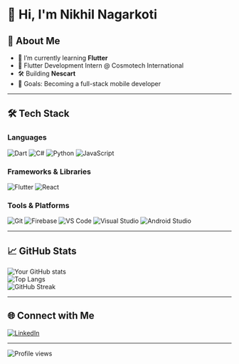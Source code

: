 # 👋 Hi, I'm Nikhil Nagarkoti

## 🚀 About Me
- 🌱 I’m currently learning **Flutter**
- 💼 Flutter Development Intern @ Cosmotech International
- 🛠️ Building **Nescart**
- 🎯 Goals: Becoming a full-stack mobile developer

---

## 🛠️ Tech Stack

### Languages
![Dart](https://img.shields.io/badge/Dart-0175C2?style=for-the-badge&logo=dart&logoColor=white)
![C#](https://img.shields.io/badge/C%23-239120?style=for-the-badge&logo=c-sharp&logoColor=white)
![Python](https://img.shields.io/badge/Python-3776AB?style=for-the-badge&logo=python&logoColor=white)
![JavaScript](https://img.shields.io/badge/JavaScript-F7DF1E?style=for-the-badge&logo=javascript&logoColor=black)

### Frameworks & Libraries
![Flutter](https://img.shields.io/badge/Flutter-02569B?style=for-the-badge&logo=flutter&logoColor=white)
![React](https://img.shields.io/badge/React-20232A?style=for-the-badge&logo=react&logoColor=61DAFB)

### Tools & Platforms
![Git](https://img.shields.io/badge/Git-F05033?style=for-the-badge&logo=git&logoColor=white)
![Firebase](https://img.shields.io/badge/Firebase-FFCA28?style=for-the-badge&logo=firebase&logoColor=black)
![VS Code](https://img.shields.io/badge/VS%20Code-007ACC?style=for-the-badge&logo=visual-studio-code&logoColor=white)
![Visual Studio](https://img.shields.io/badge/Visual%20Studio-5C2D91?style=for-the-badge&logo=visual-studio&logoColor=white)
![Android Studio](https://img.shields.io/badge/Android%20Studio-3DDC84?style=for-the-badge&logo=android-studio&logoColor=white)

---

## 📈 GitHub Stats
![Your GitHub stats](https://github-readme-stats.vercel.app/api?username=Nikhil-Git69&show_icons=true&theme=radical)  
![Top Langs](https://github-readme-stats.vercel.app/api/top-langs/?username=Nikhil-Git69&layout=compact&theme=radical)  
![GitHub Streak](https://github-readme-streak-stats.herokuapp.com/?user=Nikhil-Git69&theme=radical)

---

## 🌐 Connect with Me
[![LinkedIn](https://img.shields.io/badge/LinkedIn-0A66C2?style=for-the-badge&logo=linkedin&logoColor=white)](https://www.linkedin.com/in/nikhil-nagarkoti-3b85a6366)

---

![Profile views](https://komarev.com/ghpvc/?username=Nikhil-Git69&color=blue)  
